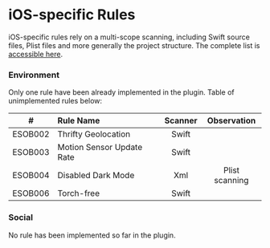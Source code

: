 # iOS-specific Rules

iOS-specific rules rely on a multi-scope scanning, including Swift source files, Plist files and more generally the project structure. The complete list is [accessible here](https://github.com/cnumr/best-practices-mobile#-ios-platform).

### Environment

Only one rule have been already implemented in the plugin. Table of unimplemented rules below:

| # | **Rule Name**      |     **Scanner**     |      **Observation**     |
|---|:----------------|:-------------:|:-------------:|
| ESOB002 | Thrifty Geolocation | Swift | |
| ESOB003 | Motion Sensor Update Rate | Swift | |
| ESOB004 | Disabled Dark Mode | Xml | Plist scanning |
| ESOB006 | Torch-free | Swift | |

### Social

No rule has been implemented so far in the plugin.
